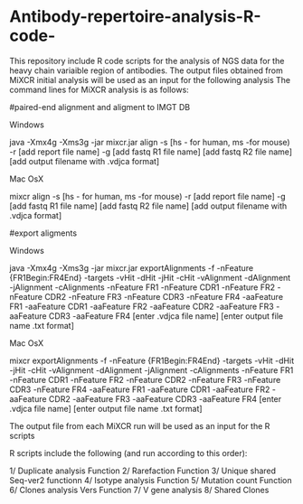 # Antibody-repertoire-analysis-R-code-

This repository include R code scripts for the analysis of NGS data for the heavy chain variaible region of antibodies. The output files obtained from MiXCR initial analysis will be used as an input for the following analysis
The command lines for MiXCR analysis is as follows:

#paired-end alignment and aligment to IMGT DB

Windows

java -Xmx4g -Xms3g -jar mixcr.jar align -s [hs - for human, ms -for mouse) -r [add report file name] -g [add fastq R1 file name] [add fastq R2 file name] [add output filename with .vdjca format]

Mac OsX

mixcr align -s [hs - for human, ms -for mouse) -r [add report file name] -g [add fastq R1 file name] [add fastq R2 file name] [add output filename with .vdjca format]



#export aligments

Windows

java -Xmx4g -Xms3g -jar mixcr.jar exportAlignments -f -nFeature {FR1Begin:FR4End} -targets -vHit -dHit -jHit -cHit -vAlignment -dAlignment -jAlignment -cAlignments -nFeature FR1 -nFeature CDR1 -nFeature FR2 -nFeature CDR2 -nFeature FR3 -nFeature CDR3 -nFeature FR4    -aaFeature FR1 -aaFeature CDR1 -aaFeature FR2 -aaFeature CDR2 -aaFeature FR3 -aaFeature CDR3 -aaFeature FR4    [enter .vdjca file name]  [enter output file name .txt format]

Mac OsX

mixcr exportAlignments -f -nFeature {FR1Begin:FR4End} -targets -vHit -dHit -jHit -cHit -vAlignment -dAlignment -jAlignment -cAlignments -nFeature FR1 -nFeature CDR1 -nFeature FR2 -nFeature CDR2 -nFeature FR3 -nFeature CDR3 -nFeature FR4    -aaFeature FR1 -aaFeature CDR1 -aaFeature FR2 -aaFeature CDR2 -aaFeature FR3 -aaFeature CDR3 -aaFeature FR4    [enter .vdjca file name]  [enter output file name .txt format]



The output file from each MiXCR run will be used as an input for the R scripts

R scripts include the following (and run according to this order):

1/ Duplicate analysis Function
2/ Rarefaction Function
3/ Unique shared Seq-ver2 functionn
4/ Isotype analysis Function
5/ Mutation count Function
6/ Clones analysis Vers Function
7/ V gene analysis
8/ Shared Clones
